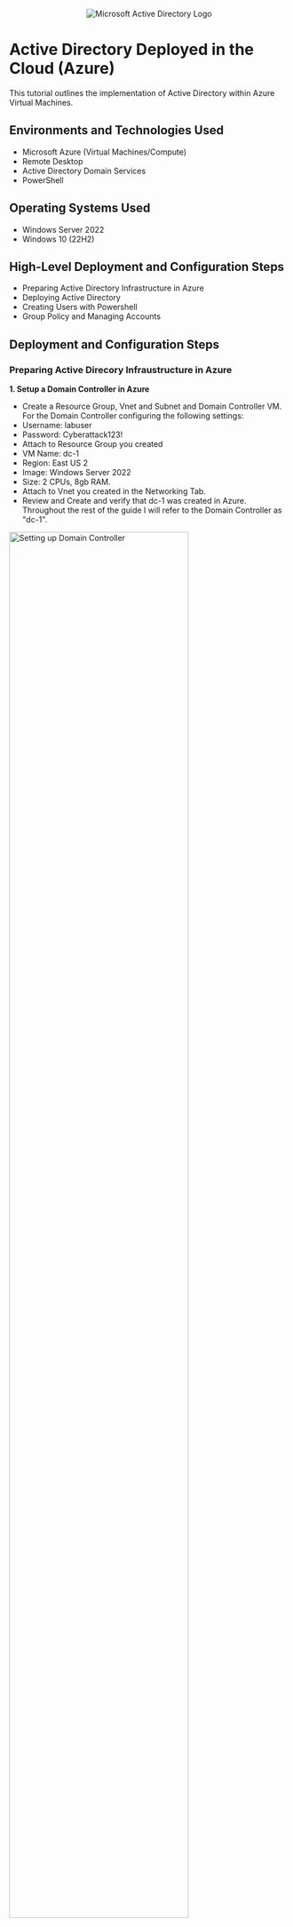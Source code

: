 <p align="center">
<img src="https://i.imgur.com/pU5A58S.png" alt="Microsoft Active Directory Logo"/>
</p>

<h1>Active Directory Deployed in the Cloud (Azure)</h1>
This tutorial outlines the implementation of Active Directory within Azure Virtual Machines.<br />


<h2>Environments and Technologies Used</h2>

- Microsoft Azure (Virtual Machines/Compute)
- Remote Desktop
- Active Directory Domain Services
- PowerShell

<h2>Operating Systems Used </h2>

- Windows Server 2022
- Windows 10 (22H2)

<h2>High-Level Deployment and Configuration Steps</h2>

- Preparing Active Directory Infrastructure in Azure
- Deploying Active Directory
- Creating Users with Powershell
- Group Policy and Managing Accounts

<h2>Deployment and Configuration Steps</h2>
<h3><b>Preparing Active Direcory Infraustructure in Azure</b></h3>
<p> <b>1.  Setup a Domain Controller in Azure</b>

- Create a Resource Group, Vnet and Subnet and Domain Controller VM. For the Domain Controller configuring the following settings:
- Username: labuser
- Password: Cyberattack123!
- Attach to Resource Group you created
- VM Name: dc-1
- Region: East US 2
- Image: Windows Server 2022
- Size: 2 CPUs, 8gb RAM.
- Attach to Vnet you created in the Networking Tab.
- Review and Create and verify that dc-1 was created in Azure. Throughout the rest of the guide I will refer to the Domain Controller as "dc-1".
</p>
<p>
<img src="https://i.imgur.com/3qC3tLY.png" height="80%" width="80%" alt="Setting up Domain Controller"/>
<img src="https://i.imgur.com/bV0l3ZX.png" height="80%" width="80%" alt="Setting up Domain Controller"/>
<img src="https://i.imgur.com/qS03DYh.png" height="80%" width="80%" alt="Setting up Domain Controller"/>
<img src="https://i.imgur.com/WMO4in6.png" height="80%" width="80%" alt="Setting up Domain Controller"/>
<img src="https://i.imgur.com/P9yvkR5.png" height="80%" width="80%" alt="Setting up Domain Controller"/>
</p>
<br />

<p><b>2. Setup a Client in Azure</b>
  
- Create the Client VM and call it "client-1". Follow similar steps as dc-1 but enter the following information and make sure it is set to the same "Resource Group" and "Vnet" when setting it up:
- VM name - client-1
- Image = Windows 10 Pro
- Username = labuser
- Password = Cyberattack23!
- For the rest of the guide I will refer to the Client VM as "client-1".

</p><b>3. Set Domain Controller's Private IP address to Static.</b>

- We are doing this as the Domain Controller (DC) is going to be used as a DNS Server for clients to connect to. So the DNS server of the client will be the "Static" IP of the DC.
- Open VMs in Azure -> Select dc-1 -> Select the NIC -> Select ipconfig1 -> Select "static" -> Save.
- dc-1 is now configured with a static IP address as we are going to use it as a DNS Server. 
<p>
<img src="https://i.imgur.com/LC4ckUJ.png" height="80%" width="80%" alt="DC-1 Static IP change"/>
<img src="https://i.imgur.com/dZE8tZU.png" height="80%" width="80%" alt="DC-1 Static IP change"/>
<img src="https://i.imgur.com/AO2QVLW.png" height="80%" width="80%" alt="DC-1 Static IP change"/>
</p>
<br />

<p><b>4. Log into dc-1 via RDP and disable Windows Firewall to test connectivity between hosts</b>

- Get dc-1's public IP address.
- Connect to it via RDP.
- Click Start -> type "Defender" -> Open "Windows Defender Firewall with Advanced Security" -> Click "Windows Defender firewall with Advanced Security" -> Click Windows Defender Firewall Properties -> Turn Firewall state off for Domain, Private and Public Profiles. Click Ok.
</p>
<p>
<img src="https://i.imgur.com/iNTM3O6.png" height="80%" width="80%" alt="Windows Firewall Connectivity"/>
<img src="https://i.imgur.com/ysBg1cS.png" height="80%" width="80%" alt="Windows Firewall Connectivity"/>
<img src="https://i.imgur.com/eiDfOWW.png" height="80%" width="80%" alt="Windows Firewall Connectivity"/>
<img src="https://i.imgur.com/g6r0yF0.png" height="80%" width="80%" alt="Windows Firewall Connectivity"/>
<img src="https://i.imgur.com/ADpefbn.png" height="80%" width="80%" alt="Windows Firewall Connectivity"/>
</p>
<br />

<p><b>5. Set client-1 DNS server parameter to private IP of dc-1</b>

- Get dc-1’s private IP .
- Open Network Settings for client-1 -> select NIC -> On left click DNS servers -> Under “Inherit virtual network” select custom -> enter the IP address of dc-1 -> click Save. The DNS Server for "client-1" is now dc-1 which handles resolving domain names to IPs for client-1 and enables us to join the domain.
- Restart "client-1" to make sure the new DNS configuration takes effect.
</p>
<p>
<img src="https://i.imgur.com/bz4UsJX.png" height="80%" width="80%" alt="DNS Server Parameter Change"/>
<img src="https://i.imgur.com/Ka6cuBW.png" height="80%" width="80%" alt="DNS Server Paramter Change"/>
</p>
<br />

<p><b>6. Log into client-1 and ping dc-1 private IP</b>

- Copy Private IP address of “client-1” from Azure and connect via RDP use login credentials we created previously.
- Open “Powershell” and ping "dc-1" private IP (10.0.0.4). Make sure the ping succeeded. 
- If you receive a message saying “Destination Host Unreachable” this means the hosts are on different Vnets or the firewall has not been disabled, so check those if you get that message.
- In "client-1" one run ipconfig /all to verify the DNS configuration change made in Azure and that it is pointing to "dc-1" as the DNS server.
</p>
<p>
<img src="https://i.imgur.com/3VQ03Lm.png" height="80%" width="80%" alt="Windows Firewall Connectivity"/>
<img src="https://i.imgur.com/3g8L8NJ.png" height="80%" width="80%" alt="Windows Firewall Connectivity"/>
<img src="https://i.imgur.com/0IpCby6.png" height="80%" width="80%" alt="Windows Firewall Connectivity"/>
</p>
<br />

<h3><b>Deploying Active Directory</b></h3>
<p> <b>1. Install Active Directory (AD)</b>

- Start -> Server Manager - > Add Roles and Features -> Click next till you get to “Server Roles” -> Check “Active Directory Domain Services” -> Click next all the way to the end and checking “Restart the destination server automatically if required” (optional, not necessary) -> Click install.
- Now configure dc-1 to become a domain controller post AD install.
- Select flag with warning icon in Server manager -> Select “promote this server to a domain controller”.
- Choose “Add new forest” call it mydomain.com. Click next.
- Under “Type the Directory Services Restore Mode (DSRM)” enter a password. Click next.
- Uncheck “Create DNS delegation".
- Next all the way to the end and click install. Dc-1 should automatically restart so you will have to log back into the VM.
- It is acting as a domain controller, we will want to use the mydomain prefix to specify the domain and user to log in. So mydomain.com\labuser. You want to do this to make sure you avoid logging in as a local user.
</p>
<p>
<img src="https://i.imgur.com/fIxNn5j.png" height="80%" width="80%" alt="Install Active Directory"/>
<img src="https://i.imgur.com/MUT8yZa.png" height="80%" width="80%" alt="Install Active Directory"/>
<img src="https://i.imgur.com/SKzlmMX.png" height="80%" width="80%" alt="Install Active Directory"/>
<img src="https://i.imgur.com/PV1FNSm.png" height="80%" width="80%" alt="Install Active Directory"/>
<img src="https://i.imgur.com/a8iZDG5.png" height="80%" width="80%" alt="Install Active Directory"/>
<img src="https://i.imgur.com/0spMRCk.png" height="80%" width="80%" alt="Install Active Directory"/>
<img src="https://i.imgur.com/a7YwbIY.png" height="80%" width="80%" alt="Install Active Directory"/>
<img src="https://i.imgur.com/ZonSjZM.png" height="80%" width="80%" alt="Install Active Directory"/>
<img src="https://i.imgur.com/dMKkcRh.png" height="80%" width="80%" alt="Install Active Directory"/>
<img src="https://i.imgur.com/8qomTba.png" height="80%" width="80%" alt="Install Active Directory"/>
<img src="https://i.imgur.com/PjY5Dh3.png" height="80%" width="80%" alt="Install Active Directory"/>
<img src="https://i.imgur.com/ZMsNRch.png" height="80%" width="80%" alt="Install Active Directory"/>
</p>
<br />

<p>  <b>2. Create a Domain Admin user within the Domain (AD)</b>

- Refer to steps in Lab 5 Deploying AD documentation.
- Open Server Manager -> Click Tools -> Select "Active Directory Users and Computers".
- Create 2 Organizational Units (OU). Right click domain -> New -> OU. Call it _EMPLOYEES and click ok. Create another one called _ADMINS.
- Refresh the domain and you can see the newly created OUs.
- Create a user. Right click _ADMINS folder -> New -> User and enter the info:
- - Name: Jane Doe
  - Username: jane_admin
  - Password: Cyberlab123!
  - Enable “Password never expires”. This is bad a security practice and you would want the user to change their password at next login but disabling for the lab to save time.
  - Next then Finish. You should notice the new user in the _ADMINS folder.
- Add the new user to “Domain Admins” security group.
- - Right click user -> Properties -> “Member of” tab -> Add -> Search domain admins then click “Check names” -> click Ok and Ok. Go back into the User’s properties and verify it is a Member of “Domain Admins”.
- Log out and log back in as jane_admin.
</p>
<p>
<img src="https://i.imgur.com/hY7BAqx.png" height="80%" width="80%" alt="Create a Domain Admin user"/>
<img src="https://i.imgur.com/kOOa3tp.png" height="80%" width="80%" alt="Create a Domain Admin user"/>
<img src="https://i.imgur.com/Gc6MqYe.png" height="80%" width="80%" alt="Create a Domain Admin user"/>
<img src="https://i.imgur.com/UP5TdsX.png" height="80%" width="80%" alt="Create a Domain Admin user"/>
<img src="https://i.imgur.com/aGDBfaG.png" height="80%" width="80%" alt="Create a Domain Admin user"/>
<img src="https://i.imgur.com/DTcxSr3.png" height="80%" width="80%" alt="Create a Domain Admin user"/>
<img src="https://i.imgur.com/b9pgPMC.png" height="80%" width="80%" alt="Create a Domain Admin user"/>
<img src="https://i.imgur.com/uh7mc9D.png" height="80%" width="80%" alt="Create a Domain Admin user"/>
<img src="https://i.imgur.com/w7bmQQn.png" height="80%" width="80%" alt="Create a Domain Admin user"/>
<img src="https://i.imgur.com/1odzFZR.png" height="80%" width="80%" alt="Create a Domain Admin user"/>
<img src="https://i.imgur.com/oIYdyqI.png" height="80%" width="80%" alt="Create a Domain Admin user"/>
</p>
<br />

<p> <b>3. Join client-1 to Domain (AD)</b>

- Login to client-1 as the local labuser account.
- Open Server Manager -> Click Tools -> Select "Active Directory Users and Computers"
- Right click Start -> System -> Rename PC (advanced) -> Computer Name Tab, Click Change -> Choose Domain and enter mydomain.com click Ok. The Computer Name/Domain Changes window should open verifying we successfully contacted the domain thanks to the DNS parameter change we made earlier. If this window did not pop you will need to go back to Azure and change the NIC’ss DNS Server setting to point to the dc-1 private IP address.
- Enter the jane_admin account credentials and click Ok. A window should popup welcoming you to the domain. Restart the VM.
- Login to dc-1 as jane_admin and verify that client-1 has been added to AD.
- Create a new OU called _CLIENTS and drag client-1 from Computers TO _CLIENTS.
- Click "Yes" for the Warning notification. The Computer OU should be empty and client-1 should be in _CLIENTS now.
</p>
<p>
<img src="https://i.imgur.com/MNOD3n2.png" height="80%" width="80%" alt="Join Client-1 to Domain"/>
<img src="https://i.imgur.com/7Tl2zIX.png" height="80%" width="80%" alt="Join Client-1 to Domain"/>
<img src="https://i.imgur.com/yAxPP74.png" height="80%" width="80%" alt="Join Client-1 to Domain"/>
<img src="https://i.imgur.com/zVzDd0W.png" height="80%" width="80%" alt="Join Client-1 to Domain"/>
<img src="https://i.imgur.com/PDc557o.png" height="80%" width="80%" alt="Join Client-1 to Domain"/>
<img src="https://i.imgur.com/SuImAhE.png" height="80%" width="80%" alt="Join Client-1 to Domain"/>
<img src="https://i.imgur.com/kRlv6Vk.png" height="80%" width="80%" alt="Join Client-1 to Domain"/>
<img src="https://i.imgur.com/pVJcR80.png" height="80%" width="80%" alt="Join Client-1 to Domain"/>
<img src="https://i.imgur.com/VrutJx9.png" height="80%" width="80%" alt="Join Client-1 to Domain"/>
</p>
<br />

<h3><b>Creating Users with Powershell</b></h3>
<p> <b>1. Setup Remote Desktop for non-administrative users on client-1 (AD)</b>

- Log into client-1 as jane_admin.
- Right click start -> System -> Remote Desktop -> Select users that can remotely access this PC. Click add -> search domain users and Check Names. Click Ok and Ok.
- Allow “domain users” to access remote desktop. All users by default are a member of this group on the domain.
- You now have the ability to log into this client as a non-administrative user. Normally this would be done with Group Policy to change a bunch of computers at once but as we only have the one Client I went ahead and did this in the OS. 
</p>
<p>
<img src="https://i.imgur.com/P4KwgpC.png" height="80%" width="80%" alt="Creating Users with Powershell"/>
<img src="https://i.imgur.com/dEdCJ1g.png" height="80%" width="80%" alt="Creating Users with Powershell"/>
<img src="https://i.imgur.com/v3SAEtE.png" height="80%" width="80%" alt="Creating Users with Powershell"/>
</p>
<br />

<p> <b>2. Create a bunch of additional users and attempt to log into client-1 with one of the users (AD)</b>

- Login to dc-1 as jane_admin.
- Open powershell_ise as administrator.
- Create a new file called “create-users” to Desktop and paste contents of script into it. This script will automatically create random user accounts into our _EMPLOYEES OU folder without us having to manually create them.
- Click” Run Script” and Ok. You should see in the blue command line window user accounts being created. It will take a few minutes to create.
- Open “Active Directory Users and Computers” and observe the user accounts being created in _EMPLOYEES.
- Attempt to log into client-1 using one of these new created accounts. I will use “bab.wilo”. Take note of the password that was used in the script.
- Open PowerShell, you will notice a local folder has been create for the new user on client-1. Open file explorer and go to C:\Users. You will notice folders have been created for all the accounts that have logged into client-1.
</p>
<p>
<img src="https://i.imgur.com/XynsHhj.png" height="80%" width="80%" alt="Creating Users with Powershell"/>
<img src="https://i.imgur.com/Xppy7Sp.png" height="80%" width="80%" alt="Creating Users with Powershell"/>
<img src="https://i.imgur.com/yhnam3r.png" height="80%" width="80%" alt="Creating Users with Powershell"/>
<img src="https://i.imgur.com/DpSAV2u.png" height="80%" width="80%" alt="Creating Users with Powershell"/>
<img src="https://i.imgur.com/FTkvwzV.png" height="80%" width="80%" alt="Creating Users with Powershell"/>
<img src="https://i.imgur.com/asaQiMM.png" height="80%" width="80%" alt="Creating Users with Powershell"/>
<img src="https://i.imgur.com/MvJhzdt.png" height="80%" width="80%" alt="Creating Users with Powershell"/>
<img src="https://i.imgur.com/sWjKBbp.png" height="80%" width="80%" alt="Creating Users with Powershell"/>
<img src="https://i.imgur.com/6Ll69sN.png" height="80%" width="80%" alt="Creating Users with Powershell"/>
<img src="https://i.imgur.com/QhGjaS9.png" height="80%" width="80%" alt="Creating Users with Powershell"/>
<img src="https://i.imgur.com/m40bnKx.png" height="80%" width="80%" alt="Creating Users with Powershell"/>
</p>
<br />

<h3><b>Group Policy and Managing Accounts</b></h3>
<p> <b>1. Dealing with Account Lockouts</b>

- Pick a user account you created. Open Active Directory Users and Computers. I will use the bab.wilo account.
- Setup Account Lockout Policy in Group Policy Management:
- - Open Server Manager -> Tools -> Group Policy Management. We can create a new GPO (Group Policy Object) but we will just edit the “Default Domain Policy” for now. Right click it -> Edit.
  - Browse to Computer Configuration -> Policies -> Windows Settings -> Security Settings -> Account Policies -> Account Lockout Policy.
  - Double click “Account Lockout Duration” -> Change Lockout duration to 30min. Press "Ok" for the change in suggested values.
  - The Parameters should now look like:
  - Account Lockout Duration = 30 minutes
  - Account Lockout Threshold = 5 invalid logon attempts
  - Allow Administrator account lockout - Not defined
  - Reset account lockout counter after = 10 minutes
- - Close “Group Policy Management Editor”. In Group Policy Management open the settings tab of “Default Domain Policy” and verify the Account Lockout Policy change has been applied.
- Update the Group Policy on client-1 for the account lockout policy to take effect. To do this, we will login to client-1 with a domain admin account (jane_admin) to force the policy update so we can test the lock out policy.
- Open command as administrator -> type gpupdate /force.
- - Now on client-1 when a user fails to login 5 times the account should logout.
- Next, type gpresult /r.
- - Under COMPUTER SETTINGS search for “Applied Group Policy Objects. Beneath that should be “Default Domain Policy”. This tells us the GPO has been applied to this computer and any changes we have made to it will be applied to client-1.
- Conduct 6 failed login attempts with the account. The account should now be locked out. This error indicates our group policy worked.
- Switch over to dc-1 and unlock the account. Right click the domain -> select Find -> search the account name and it should come up in the search results. Go into Properties -> tick Unlock Account -> Ok. Account should now be unlocked.
- Attempt to login to client-1 as the account. Open Powershell -> type whoami. Can see you are logged onto mydomain as “bab.wilo".
- Reset the password for the account.
- - Open Active Directory and find the account. Right click -> Reset Password -> Enter a new password -> Ok. Confirmation window should pop up saying the password has been changed for the account.
- Attempt to login with the old password. It should not work. Then enter new password and that should work.
</p>
<p>
<img src="https://i.imgur.com/DMmqa12.png" height="80%" width="80%" alt="Setting up Domain Controller"/>
<img src="https://i.imgur.com/ZDpVQ7b.png" height="80%" width="80%" alt="Setting up Domain Controller"/>
<img src="https://i.imgur.com/GgQi6Ef.png" height="80%" width="80%" alt="Setting up Domain Controller"/>
<img src="https://i.imgur.com/piWVEAd.png" height="80%" width="80%" alt="Setting up Domain Controller"/>
<img src="https://i.imgur.com/ggpjn8I.png" height="80%" width="80%" alt="Setting up Domain Controller"/>
<img src="https://i.imgur.com/ESGPsou.png" height="80%" width="80%" alt="Setting up Domain Controller"/>
<img src="https://i.imgur.com/rCW3BWb.png" height="80%" width="80%" alt="Setting up Domain Controller"/>
<img src="https://i.imgur.com/BM2tYKS.png" height="80%" width="80%" alt="Setting up Domain Controller"/>
<img src="https://i.imgur.com/ygAFAPr.png" height="80%" width="80%" alt="Setting up Domain Controller"/>
<img src="https://i.imgur.com/aB0sBWp.png" height="80%" width="80%" alt="Setting up Domain Controller"/>
<img src="https://i.imgur.com/N6hp4ww.png" height="80%" width="80%" alt="Setting up Domain Controller"/>
<img src="https://i.imgur.com/oy2BdZT.png" height="80%" width="80%" alt="Setting up Domain Controller"/>
<img src="https://i.imgur.com/NNXOPK5.png" height="80%" width="80%" alt="Setting up Domain Controller"/>
<img src="https://i.imgur.com/9C0YGUY.png" height="80%" width="80%" alt="Setting up Domain Controller"/>
<img src="https://i.imgur.com/q2hC4Di.png" height="80%" width="80%" alt="Setting up Domain Controller"/>
<img src="https://i.imgur.com/657Vf5N.png" height="80%" width="80%" alt="Setting up Domain Controller"/>
<img src="https://i.imgur.com/CUdk4ft.png" height="80%" width="80%" alt="Setting up Domain Controller"/>
<img src="https://i.imgur.com/F0qIcVY.png" height="80%" width="80%" alt="Setting up Domain Controller"/>
<img src="https://i.imgur.com/yIihXdl.png" height="80%" width="80%" alt="Setting up Domain Controller"/>
<img src="https://i.imgur.com/FIYiuzX.png" height="80%" width="80%" alt="Setting up Domain Controller"/>
</p>
<br />

<p> <b>2. Enabling and Disabling Accounts</b>

- Going to proceed and disable the bab.wilo account.
- Switch to dc-1. Search for the account in AD -> Right click it and select “Disable account” -> Window should popup saying the account was disabled. 
- Login to client-1 with the account. You should get the error message that the account is disabled.
- Re-enable the account and attempt to log back in. Search for the account in Active Directory -> Right click -> “Enable account”. Window should popup saying the account has been enabled.
- Check command line to verify that you are logged in as the account.
</p>
<p>
<img src="https://i.imgur.com/OvYBAmb.png" height="80%" width="80%" alt="Setting up Domain Controller"/>
<img src="https://i.imgur.com/6ayxYSO.png" height="80%" width="80%" alt="Setting up Domain Controller"/>
<img src="https://i.imgur.com/iXTQ5RS.png" height="80%" width="80%" alt="Setting up Domain Controller"/>
<img src="https://i.imgur.com/WseCYO9.png" height="80%" width="80%" alt="Setting up Domain Controller"/>
<img src="https://i.imgur.com/AaGVS1P.png" height="80%" width="80%" alt="Setting up Domain Controller"/>
<img src="https://i.imgur.com/Ul3oDvs.png" height="80%" width="80%" alt="Setting up Domain Controller"/>
</p>
<br />
